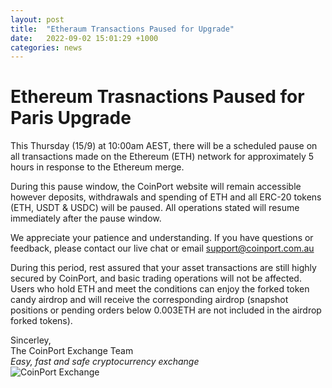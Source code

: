 ```yaml
---
layout: post
title:  "Etheraum Transactions Paused for Upgrade"
date:   2022-09-02 15:01:29 +1000
categories: news
---
```

# Ethereum Trasnactions Paused for Paris Upgrade

This Thursday (15/9) at 10:00am AEST, there will be a scheduled pause on all transactions made on the Ethereum (ETH) network for approximately 5 hours in response to the Ethereum merge.

During this pause window, the CoinPort website will remain accessible however deposits, withdrawals and spending of ETH and all ERC-20 tokens (ETH, USDT & USDC) will be paused. All operations stated will resume immediately after the pause window.

We appreciate your patience and understanding. If you have questions or feedback, please contact our live chat or email support@coinport.com.au

During this period, rest assured that your asset transactions are still highly secured by CoinPort, and basic trading operations will not be affected. Users who hold ETH and meet the conditions can enjoy the forked token candy airdrop and will receive the corresponding airdrop (snapshot positions or pending orders below 0.003ETH are not included in the airdrop forked tokens).

Sincerley,<br>
The CoinPort Exchange Team<br>
*Easy, fast and safe cryptocurrency exchange* <br>
![CoinPort Exchange](https://doc.coinport.com.au/images/news/coinport-signature.png)
